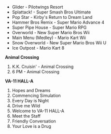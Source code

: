 * Glider - Pilotwings Resort
* Splattack! - Super Smash Bros Ultimate
* Pop Star - Kirby's Return to Dream Land
* Hammer Bros Remix - Super Mario Advance 4
* Super Pipe House - Super Mario RPG
* Overworld - New Super Mario Bros Wii
* Main Menu (Medley) - Mario Kart Wii
* Snow Overworld - New Super Mario Bros Wii U
* Ice Outpost - Mario Kart 8

**Animal Crossing**
1. K.K. Cruisin' - Animal Crossing
2. 6 PM - Animal Crossing

**VA-11 HALL-A**
1. Hopes and Dreams
2. Commencing Simulation
3. Every Day is Night
4. Drive me Wild
5. Welcome to VA-11 HALL-A
6. Meet the Staff
7. Friendly Conversation
8. Your Love is a Drug